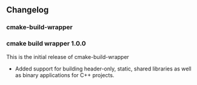 ## Changelog

### cmake-build-wrapper

### cmake build wrapper 1.0.0
This is the initial release of cmake-build-wrapper
* Added support for building header-only, static, shared libraries as well as binary applications for C++ projects.